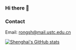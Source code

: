 ### Hi there 👋

<!--
**ShenghaiRong/ShenghaiRong** is a ✨ _special_ ✨ repository because its `README.md` (this file) appears on your GitHub profile.

Here are some ideas to get you started:

- 🔭 I’m currently working on ...
- 🌱 I’m currently learning ...
- 👯 I’m looking to collaborate on ...
- 🤔 I’m looking for help with ...
- 💬 Ask me about ...
- 📫 How to reach me: ...
- 😄 Pronouns: ...
- ⚡ Fun fact: ...
-->

### Contact
Email: rongsh@mail.ustc.edu.cn

<!-- ![Shenghai's GitHub stats](https://github-readme-stats.vercel.app/api?username=ShenghaiRong&show_icons=true&theme=tokyonight&show_icons=true) -->

[![Shenghai's GitHub stats](https://github-readme-stats.vercel.app/api?username=ShenghaiRong)](https://github.com/ShenghaiRong/github-readme-stats)
